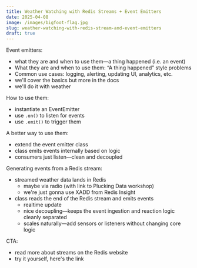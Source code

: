 ```yaml
---
title: Weather Watching with Redis Streams + Event Emitters
date: 2025-04-08
image: /images/bigfoot-flag.jpg
slug: weather-watching-with-redis-stream-and-event-emitters
draft: true
---
```


Event emitters:

- what they are and when to use them—a thing happened (i.e. an event)
- What they are and when to use them: “A thing happened” style problems
- Common use cases: logging, alerting, updating UI, analytics, etc.
- we'll cover the basics but more in the docs
- we'll do it with weather

How to use them:

- instantiate an EventEmitter
- use `.on()` to listen for events
- use `.emit()` to trigger them

A better way to use them:

- extend the event emitter class
- class emits events internally based on logic
- consumers just listen—clean and decoupled

Generating events from a Redis stream:

- streamed weather data lands in Redis
  - maybe via radio (with link to Plucking Data workshop)
  - we're just gonna use XADD from Redis Insight
- class reads the end of the Redis stream and emits events
  - realtime update
  - nice decoupling—keeps the event ingestion and reaction logic cleanly separated
  - scales naturally—add sensors or listeners without changing core logic

CTA:

- read more about streams on the Redis website
- try it yourself, here's the link
